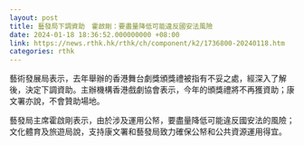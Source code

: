 ```yaml
---
layout: post
title: 藝發局下調資助　霍啟剛：要盡量降低可能違反國安法風險
date: 2024-01-18 18:36:52.000000000 +08:00
link: https://news.rthk.hk/rthk/ch/component/k2/1736800-20240118.htm
categories: rthk
---
```


藝術發展局表示，去年舉辦的香港舞台劇獎頒獎禮被指有不妥之處，經深入了解後，決定下調資助。主辦機構香港戲劇協會表示，今年的頒獎禮將不再獲資助；康文署亦說，不會贊助場地。

藝發局主席霍啟剛表示，由於涉及運用公帑，要盡量降低可能違反國安法的風險；文化體育及旅遊局說，支持康文署和藝發局致力確保公帑和公共資源運用得宜。
